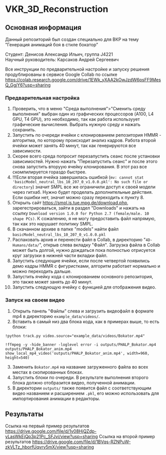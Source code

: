 # VKR_3D_Reconstruction
## Основная информация

Данный репозиторий был создан специально для ВКР на тему "Генерация анимаций боя в стиле бокатор"

Студент: Денисов Александр Ильич, группа J4221  
Научный руководитель: Карсаков Андрей Сергеевич  

Все инструкции по предварительной настройке и запуску решения продублированы в сервисе Google Collab по ссылке  
https://colab.research.google.com/drive/1EWk_yXAA2kOwJzdW6psFF9MesQ_GgjY6?usp=sharing

### **Предварительная настройка**
1. Проверить, что в меню "Среда выполнения">"Сменить среду выполнения" выбран один из графических процессоров (A100, L4 GPU, T4 GPU), это необходимо, так как работа используует графические вычисления. Выбрать нужную среду и нажать сохранить.
2. Запустить по очереди ячейки с клонированием репозитория HMMR - алгоритма, по которому происходит анализ кадров. Работа второй ячейки может занять 40 минут, так как генерируются все зависимости.
3. Скорее всего среда попросит перезапустить сеанс после установки зависимостей. Нужно нажать "Перезапустить сеанс" и после этого снова запустить вторуую ячейку клонирования. В этот раз все скомпилируется гораздо быстрее.
4. !!!Если вторая ячейка завершилась ошибкой (`mv: cannot stat 'basicModel_neutral_lbs_10_207_0_v1.0.0.pkl': No such file or directory`) значит SMPL все же ограничили доступ к своей модели через гитхаб. Нужно будет проделать дополнительные действия. Если ошибки нет, значит можно сразу переходить к пункту 8.
5. Открыть сайт https://smpl.is.tue.mpg.de/download.php, зарегестрироваться, зайти в раздел "Downloads" и нажать на ссылку `Download version 1.0.0 for Python 2.7 (female/male. 10 shape PCs)`. К сожалению, я не могу предоставить файл напрямую, так как это нарушает политику SMPL.
6. В скачанном архиве в папке "models" найти файл `basicModel_neutral_lbs_10_207_0_v1.0.0.pkl`
7. Распаковать архив и перенести файл в Collab, в директорию "`4D-Humans/data/`", открыв слева вкладку "Файл". Загрузка файла в Collab может быть долгой, нужно дождаться пока полностью отрисуется круг загрузки в нижней части вкладки файл.
8. Запустить следующие ячейки, если после четвертой появились демо кадры HMMR с фигуристками, алгоритм работает нормально и можно переходить дальше.
9. Запустить ячейку кода с клонированием основного репозитория, это также может занять до 40 минут.
10. Запустить следующую ячейку с функцией для отображения видео.

### **Запуск на своем видео**
1. Открыть панель "Файлы" слева и загрузить видеофайл в формате mp4 в директорию `example_data/videos/`.
2. Вставить в самый низ два блока кода, как в примерах выше, то есть блоки:

```
!python track.py video.source="example_data/videos/Bokator.mp4"
```

```
!ffmpeg -y -hide_banner -loglevel error -i outputs/PHALP_Bokator.mp4 outputs/PHALP_Bokator_anim.mp4
show_local_mp4_video('outputs/PHALP_Bokator_anim.mp4', width=960, height=540)
```

3. Заменить `Bokator.mp4` на название загруженного файла во всех местах в скопированных блоках.
4. Запустить блоки по очереди. В результате выполнения второго блока должно отобразится видео, полученной анимации.
5. В директории `outputs/` также появится файл с соответствующим видео названием и расширением `.pkl`, его можно использовать для импортирования анимации в редакторы.

## Результаты

Ссылка на первый пример результатов https://drive.google.com/file/d/1v08HjQZdp-yLasWkEjQp3p21Pc_SFJvi/view?usp=sharing
Ссылка на второй пример результатов https://drive.google.com/file/d/1BVqs-RZNPuW-zkVLTz_hborfUqvrv5mX/view?usp=sharing
